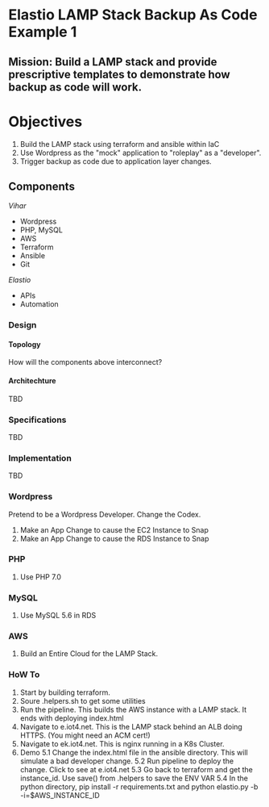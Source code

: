 # Elastio LAMP Stack Backup As Code Example 1

## Mission: Build a LAMP stack and provide prescriptive templates to demonstrate how backup as code will work.

# Objectives
1. Build the LAMP stack using terraform and ansible within IaC
2. Use Wordpress as the "mock" application to "roleplay" as a "developer".
3. Trigger backup as code due to application layer changes.

## Components

_Vihar_
* Wordpress
* PHP, MySQL
* AWS
* Terraform
* Ansible
* Git

_Elastio_
* APIs
* Automation


### Design

#### Topology
How will the components above interconnect?

#### Architechture
TBD

### Specifications
TBD

### Implementation
TBD

### Wordpress
Pretend to be a Wordpress Developer. Change the Codex.

1. Make an App Change to cause the EC2 Instance to Snap
2. Make an App Change to cause the RDS Instance to Snap

### PHP

1. Use PHP 7.0

### MySQL

1. Use MySQL 5.6 in RDS

### AWS

1. Build an Entire Cloud for the LAMP Stack.



### HoW To

1. Start by building terraform.
2. Soure .helpers.sh to get some utilities
3. Run the pipeline. This builds the AWS instance with a LAMP stack. It ends with deploying index.html
4. Navigate to e.iot4.net. This is the LAMP stack behind an ALB doing HTTPS. (You might need an ACM cert!)
4. Navigate to ek.iot4.net. This is nginx running in a K8s Cluster.
5. Demo
5.1 Change the index.html file in the ansible directory. This will simulate a bad developer change.
5.2 Run pipeline to deploy the change. Click to see at e.iot4.net
5.3 Go back to terraform and get the instance_id. Use save() from .helpers to save the ENV VAR
5.4 In the python directory, pip install -r requirements.txt and python elastio.py -b -i=$AWS_INSTANCE_ID


